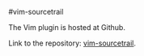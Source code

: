 #vim-sourcetrail

The Vim plugin is hosted at Github.

Link to the repository: [vim-sourcetrail](https://github.com/CoatiSoftware/vim-sourcetrail).
